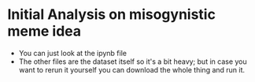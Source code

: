 # Initial Analysis on misogynistic meme idea

- You can just look at the ipynb file
- The other files are the dataset itself so it's a bit heavy; but in case you want to rerun it yourself you can download the whole thing and run it.

